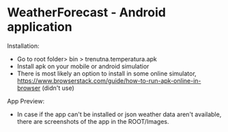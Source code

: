# WeatherForecast - Android application

Installation:
- Go to root folder> bin > trenutna.temperatura.apk
- Install apk on your mobile or android simulatior
- There is most likely an option to install in some online simulator, https://www.browserstack.com/guide/how-to-run-apk-online-in-browser (didn't use) 

App Preview:
- In case if the app can't be installed or json weather data aren't available, there are screenshots of the app in the ROOT/Images. 
